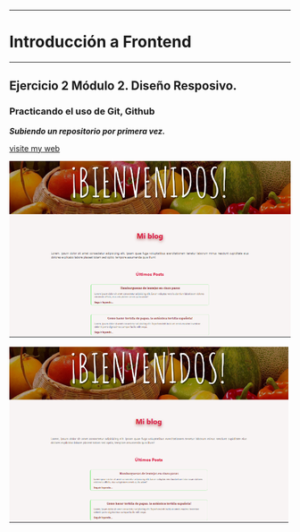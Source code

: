 ______________________________________________________________________________________________________________
# Introducción a Frontend
______________________________________________________________________________________________________________

## Ejercicio 2 Módulo 2. Diseño Resposivo.

### Practicando el uso de Git, Github
***Subiendo un repositorio por primera vez.*** 

[visite my web](https://solxgonzalez.github.io/Post-de-blogs/)

![imagen](https://github.com/solxgonzalez/Post-de-blogs/blob/master/post-de-blogs.png?raw=true)

<img src="post-de-blogs.png" width="500">